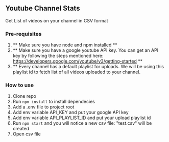 ## Youtube Channel Stats
Get List of videos on your channel in CSV format


### Pre-requisites
1. ** Make sure you have node and npm installed **
2. ** Make sure you have a google youtube API key. You can get an API key by following the steps mentioned here: https://developers.google.com/youtube/v3/getting-started **
3. ** Every channel has a default playlist for uploads. We will be using this playlist id to fetch list of all videos uploaded to your channel.

### How to use
1. Clone repo
2. Run `npm install` to install dependecies
3. Add a .env file to project root
4. Add env variable API_KEY and put your google API key
5. Add env variable API_PLAYLIST_ID and put your upload playlist id
6. Run `npm start` and you will notice a new csv file: "test.csv" will be created
7. Open csv file